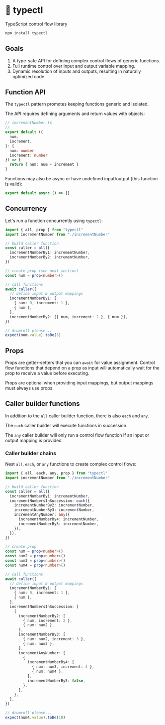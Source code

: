 # 🚰 typectl

TypeScript control flow library

```bash
npm install typectl
```

## Goals

1. A type-safe API for defining complex control flows of generic functions.
2. Full runtime control over input and output variable mapping.
3. Dynamic resolution of inputs and outputs, resulting in naturally optimized code.

## Function API

The `typectl` pattern promotes keeping functions generic and isolated.

The API requires defining arguments and return values with objects:

```typescript
// incrementNumber.ts
//
export default ({
  num,
  increment,
}: {
  num: number
  increment: number
}) => {
  return { num: num + increment }
}
```

Functions may also be async or have undefined input/output (this function is valid):

```typescript
export default async () => {}
```

## Concurrency

Let's run a function concurrently using `typectl`:

```typescript
import { all, prop } from "typectl"
import incrementNumber from "./incrementNumber"

// build caller function
const caller = all({
  incrementNumberBy1: incrementNumber,
  incrementNumberBy2: incrementNumber,
})

// create prop (see next section)
const num = prop<number>()

// call functions
await caller({
  // define input & output mappings
  incrementNumberBy1: [
    { num: 0, increment: 1 },
    { num },
  ],
  incrementNumberBy2: [{ num, increment: 2 }, { num }],
})

// drumroll please...
expect(num.value).toBe(3)
```

## Props

Props are getter-setters that you can `await` for value assignment. Control flow functions that depend on a prop as input will automatically wait for the prop to receive a value before executing.

Props are optional when providing input mappings, but output mappings must always use props.

## Caller builder functions

In addition to the `all` caller builder function, there is also `each` and `any`.

The `each` caller builder will execute functions in succession.

The `any` caller builder will only run a control flow function if an input or output mapping is provided.

### Caller builder chains

Nest `all`, `each`, or `any` functions to create complex control flows:

```typescript
import { all, each, any, prop } from "typectl"
import incrementNumber from "./incrementNumber"

// build caller function
const caller = all({
  incrementNumberBy1: incrementNumber,
  incrementNumbersInSuccession: each({
    incrementNumberBy2: incrementNumber,
    incrementNumberBy3: incrementNumber,
    incrementAnyNumber: any({
      incrementNumberBy4: incrementNumber,
      incrementNumberBy5: incrementNumber,
    }),
  }),
})

// create prop
const num = prop<number>()
const num2 = prop<number>()
const num3 = prop<number>()
const num4 = prop<number>()

// call functions
await caller({
  // define input & output mappings
  incrementNumberBy1: [
    { num: 0, increment: 1 },
    { num },
  ],
  incrementNumbersInSuccession: [
    {
      incrementNumberBy2: [
        { num, increment: 2 },
        { num: num2 },
      ],
      incrementNumberBy3: [
        { num: num2, increment: 3 },
        { num: num3 },
      ],
      incrementAnyNumber: [
        {
          incrementNumberBy4: [
            { num: num3, increment: 4 },
            { num: num4 },
          ],
          incrementNumberBy5: false,
        },
      ],
    },
  ],
})

// drumroll please...
expect(num4.value).toBe(10)
```
